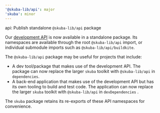 ```yaml
---
'@skuba-lib/api': major
'skuba': minor
---
```


api: Publish standalone `@skuba-lib/api` package

Our [development API](https://seek-oss.github.io/skuba/docs/development-api/) is now available in a standalone package. Its namespaces are available through the root `@skuba-lib/api` import, or individual submodule imports such as `@skuba-lib/api/buildkite`.

The `@skuba-lib/api` package may be useful for projects that include:

- A dev tool/package that makes use of the development API. The package can now replace the larger `skuba` toolkit with `@skuba-lib/api` in `dependencies`.
- A back-end application that makes use of the development API but has its own tooling to build and test code. The application can now replace the larger `skuba` toolkit with `@skuba-lib/api` in `devDependencies` .

The `skuba` package retains its re-exports of these API namespaces for convenience.
